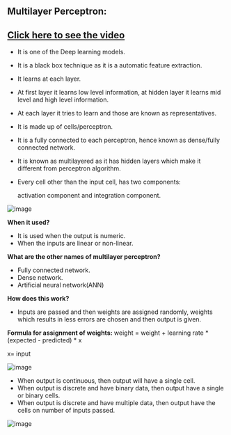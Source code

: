 ## Multilayer Perceptron:
## [Click here to see the video](https://drive.google.com/file/d/1uBnmNTgW1yLnUyTgX30vcwwpNGjdcxYY/view?usp=sharing)

- It is one of the Deep learning models.
- It is a black box technique as it is a automatic feature extraction.
- It learns at each layer.
- At first layer it learns low level information, at hidden layer it learns mid level and high level information.
- At each layer it tries to learn and those are known as representatives.
- It is made up of cells/perceptron.
- It is a fully connected to each perceptron, hence known as dense/fully connected network.
- It is known as multilayered as it has hidden layers which make it different from perceptron algorithm.
- Every cell other than the input cell, has two components:
     
     activation component and integration component.

![image](https://user-images.githubusercontent.com/79050917/139528478-4c9678ce-a6d3-4257-b936-faae526719a4.png)

**When it used?**
- It is used when the output is numeric.
- When the inputs are linear or non-linear.

**What are the other names of multilayer perceptron?**
- Fully connected network.
- Dense network.
- Artificial neural network(ANN)

**How does this work?**
- Inputs are passed and then weights are assigned randomly, weights which results in less errors are chosen and then output is given.

**Formula for assignment of weights:**
weight = weight + learning rate * (expected - predicted) * x

x= input

![image](https://user-images.githubusercontent.com/79050917/139528544-cac7b5a5-fc88-4c6d-8e42-8c06cde313b5.png)

- When output is continuous, then output will have a single cell.
- When output is discrete and have binary data, then output have a single or binary cells.
- When output is discrete and have multiple data, then output have the cells on number of inputs passed.

![image](https://user-images.githubusercontent.com/79050917/139528560-04b5f585-292c-4190-a558-56cfdd6265eb.png)
